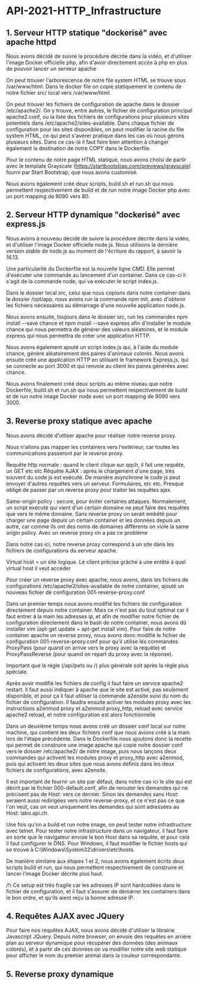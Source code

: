 # API-2021-HTTP_Infrastructure

## 1. Serveur HTTP statique "dockerisé" avec apache httpd

Nous avons décidé de suivre la procédure décrite dans la vidéo, et d'utiliser l'image Docker officielle php, afin d'avoir directement accès à php en plus de pouvoir lancer un serveur apache

On peut trouver l'arborescence de notre file system HTML se trouve sous /var/www/html. Dans le docker file on copie statiquement le contenu de notre fichier src/ local vers /var/www/html.

On peut trouver les fichiers de configuration de apache dans le dossier /etc/apache2/. On y trouve, entre autres, le fichier de configuration principal apache2.conf, ou la liste des fichiers de configurations pour plusieurs sites potentiels dans /etc/apache2/sites-available. Dans chaque fichier de configuration pour les sites disponibles, on peut modifier la racine du file system HTML, ce qui peut s'avérer pratique dans les cas où nous gérons plusieurs sites. Dans ce cas-là il faut faire bien attention à changer également la destination de notre COPY dans le Dockerfile.

Pour le contenu de notre page HTML statique, nous avons choisi de partir avec le template Grayscale (https://startbootstrap.com/previews/grayscale) fourni par Start Bootstrap, que nous avons customisé.

Nous avons également créé deux scripts, build.sh et run.sh qui nous permettent respectivement de build et de run notre image Docker php avec un port mapping de 9090 vers 80.

## 2. Serveur HTTP dynamique "dockerisé" avec express.js

Nous avons à nouveau décidé de suivre la procédure décrite dans la vidéo, et d'utiliser l'image Docker officielle node.js. Nous utilisons la dernière version stable de node.js au moment de l'écriture du rapport, à savoir la 16.13.

Une particularité du Dockerfile est la nouvelle ligne CMD. Elle permet d'exécuter une commande au lancement d'un container. Dans ce cas-ci il s'agit de la commande node, qui va exécuter le script index.js.

Dans le dossier local src, celui que nous copions dans notre container dans le dossier /opt/app, nous avons run la commande npm init, avec d'obtenir les fichiers nécessaires au démarrage d'une nouvelle application node.js.

Nous avons ensuite, toujours dans le dossier src, run les commandes npm install --save chance et npm install --save express afin d'installer le module chance qui nous permettra de générer des valeurs aléatoires, et le module express qui nous permettra de créer une application HTTP.

Nous avons également ajouté un script index.js qui, à l'aide du module chance, génère aléatoirement des paires d'animaux colorés. Nous avons ensuite créé une application HTTP en utilisant le framework Express.js, qui se connecte au port 3000 et qui renvoie au client les paires générées avec chance.

Nous avons finalement créé deux scripts au même niveau que notre Dockerfile, build.sh et run.sh qui nous permettent respectivement de build et de run notre image Docker node avec un port mapping de 9090 vers 3000.

## 3. Reverse proxy statique avec apache

Nous avons décidé d'utliser apache pour réaliser notre reverse proxy.

Nous n'allons pas mapper les containers vers l'extérieur, car toutes les communications passeront par le reverse proxy.

Requête http normale : quand le client clique sur qqch, il fait une requête, un GET etc etc
Rêquête AJAX : après le chargement d'une page, très souvent du code js est exécuté. De manière asynchrone le code js peut envoyer d'autres requêtes vers un serveur. Formulaires, etc etc. Presque obligé de passer par un reverse proxy pour traiter les requêtes ajax.

Same-origin policy : secure, pour éviter certaines attaques. Normalement, un script exécuté qui vient d'un certain domaine ne peut faire des requêtes que vers le même domaine. Sans reverse proxy on serait embêté pour charger une page depuis un certain container et les données depuis un autre, car comme ils ont des noms de domaines différents on viole la same origin policy. Avec un reverse proxy on a pas ce problème

Dans notre cas ici, notre reverse proxy correspond à un site dans les fichiers de configurations du serveur apache. 

Virtual host = un site logique. Le client précise grâche à une entête à quel virtual host il veut accéder

Pour créer un reverse proxy avec apache, nous avons, dans les fichiers de configurations /etc/apache2/sites-available de notre container, ajouté un nouveau fichier de configuration 001-reverse-proxy.conf

Dans un premier temps nous avons modifié les fichiers de configuration directement depuis notre container. Mais ce n'est pas du tout optimal car il faut entrer à la main les adresses ip, et afin de modifier notre fichier de configuration directement dans le bash de notre container, nous avons dû installer vim (apt-get update + apt-get install vim).
Pour faire de notre container apache un reverse proxy, nous avons donc modifié le fichier de configuration 001-reverse-proxy.conf pour qu'il utilise les commandes ProxyPass (pour quand on arrive vers le proxy avec la requête) et ProxyPassReverse (pour quand on repart du proxy avec la réponse).

Important que la règle (/api/pets ou /) plus générale soit après la règle plus spéciale.

Après avoir modifié les fichiers de config il faut faire un service apache2 restart. Il faut aussi indiquer à apache que le site est activé, pas seulement disponible, et pour ça il faut utiliser la commande a2ensite suivi du nom du fichier de configuration. Il faudra ensuite activer les modules proxy avec les instructions a2enmod proxy et a2enmod proxy_http, reload avec service apache2 reload, et notre configuration est alors fonctionnelle

Dans un deuxième temps nous avons créé un dossier conf local sur notre machine, qui contient les deux fichiers conf que nous avions créé à la main lors de l'étape précédente. Dans le Dockerfile nous ajoutons donc la recette qui permet de construire une image apache qui copie notre dossier conf vers le dossier /etc/apache2/ de notre image, puis nous lançons deux commandes qui activent les modules proxy et proxy_http avec a2enmod, puis qui activent les deux sites que nous avons définis dans les deux fichiers de configurations, avec a2ensite.

Il est important de fournir un site par défaut, dans notre cas ici le site qui est décrit par le fichier 000-default.conf, afin de rerouter les demandes qui ne précisent pas de Host: vers ce dernier. Sinon les demandes sans Host: seraient aussi redirigées vers notre reverse-proxy, et ce n'est pas ce que l'on veut, cas on veut uniquement les demandes qui sont adressées au Host: labo.api.ch.

Une fois qu'on a build et run notre image, on peut tester notre infrastructure avec telnet. Pour tester notre infrastructure dans un navigateur, il faut faire en sorte que le navigateur envoie le bon Host dans sa requête, et pour cela il faut configurer le DNS. Pour Windows, il faut modifier le fichier hosts qui se trouve à C:\Windows\System32\drivers\etc\hosts.

De manière similaire aux étapes 1 et 2, nous avons également écrits deux scripts build et run, qui nous permettent respectivement de construire et lancer l'image Docker décrite plus haut.

/!\ Ce setup est très fragile car les adresses IP sont hardcodées dans le fichier de configuration, et il faut s'assurer de démarrer les containers dans le bon ordre, et qu'ils aient reçu la bonne adresse IP.

## 4. Requêtes AJAX avec JQuery

Pour faire nos requêtes AJAX, nous avons décidé d'utiliser la librairie Javascript JQuery. Depuis notre browser, on envoie des requêtes en arrière plan au serveur dynamique pour récupérer des données (des animaux colorés), et à partir de ces données on va modifier notre site web statique pour afficher le nom du premier animal dans la couleur correspondante.

## 5. Reverse proxy dynamique